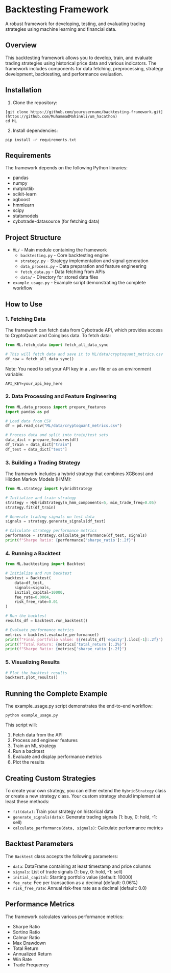 # Backtesting Framework

A robust framework for developing, testing, and evaluating trading strategies using machine learning and financial data.

## Overview

This backtesting framework allows you to develop, train, and evaluate trading strategies using historical price data and various indicators. The framework includes components for data fetching, preprocessing, strategy development, backtesting, and performance evaluation.

## Installation

1. Clone the repository:
```
[git clone https://github.com/yourusername/backtesting-framework.git](https://github.com/MuhammadMahinAli/um_hacathon)
cd ML
```

2. Install dependencies:
```
pip install -r requirements.txt
```

## Requirements

The framework depends on the following Python libraries:
- pandas
- numpy
- matplotlib
- scikit-learn
- xgboost
- hmmlearn
- scipy
- statsmodels
- cybotrade-datasource (for fetching data)

## Project Structure

- `ML/` - Main module containing the framework
  - `backtesting.py` - Core backtesting engine
  - `strategy.py` - Strategy implementation and signal generation
  - `data_process.py` - Data preparation and feature engineering
  - `fetch_data.py` - Data fetching from APIs
  - `data/` - Directory for stored data files
- `example_usage.py` - Example script demonstrating the complete workflow

## How to Use

### 1. Fetching Data

The framework can fetch data from Cybotrade API, which provides access to CryptoQuant and Coinglass data. To fetch data:

```python
from ML.fetch_data import fetch_all_data_sync

# This will fetch data and save it to ML/data/cryptoquant_metrics.csv
df_raw = fetch_all_data_sync()
```

Note: You need to set your API key in a `.env` file or as an environment variable:
```
API_KEY=your_api_key_here
```

### 2. Data Processing and Feature Engineering

```python
from ML.data_process import prepare_features
import pandas as pd

# Load data from CSV
df = pd.read_csv("ML/data/cryptoquant_metrics.csv")

# Process data and split into train/test sets
data_dict = prepare_features(df)
df_train = data_dict["train"]
df_test = data_dict["test"]
```

### 3. Building a Trading Strategy

The framework includes a hybrid strategy that combines XGBoost and Hidden Markov Models (HMM):

```python
from ML.strategy import HybridStrategy

# Initialize and train strategy
strategy = HybridStrategy(n_hmm_components=5, min_trade_freq=0.05)
strategy.fit(df_train)

# Generate trading signals on test data
signals = strategy.generate_signals(df_test)

# Calculate strategy performance metrics
performance = strategy.calculate_performance(df_test, signals)
print(f"Sharpe Ratio: {performance['sharpe_ratio']:.2f}")
```

### 4. Running a Backtest

```python
from ML.backtesting import Backtest

# Initialize and run backtest
backtest = Backtest(
    data=df_test,
    signals=signals,
    initial_capital=10000,
    fee_rate=0.0004,
    risk_free_rate=0.01
)

# Run the backtest
results_df = backtest.run_backtest()

# Evaluate performance metrics
metrics = backtest.evaluate_performance()
print(f"Final portfolio value: ${results_df['equity'].iloc[-1]:.2f}")
print(f"Total Return: {metrics['total_return']:.2%}")
print(f"Sharpe Ratio: {metrics['sharpe_ratio']:.2f}")
```

### 5. Visualizing Results

```python
# Plot the backtest results
backtest.plot_results()
```

## Running the Complete Example

The example_usage.py script demonstrates the end-to-end workflow:

```
python example_usage.py
```

This script will:
1. Fetch data from the API
2. Process and engineer features
3. Train an ML strategy
4. Run a backtest
5. Evaluate and display performance metrics
6. Plot the results

## Creating Custom Strategies

To create your own strategy, you can either extend the `HybridStrategy` class or create a new strategy class. Your custom strategy should implement at least these methods:

- `fit(data)`: Train your strategy on historical data
- `generate_signals(data)`: Generate trading signals (1: buy, 0: hold, -1: sell)
- `calculate_performance(data, signals)`: Calculate performance metrics

## Backtest Parameters

The `Backtest` class accepts the following parameters:

- `data`: DataFrame containing at least timestamp and price columns
- `signals`: List of trade signals (1: buy, 0: hold, -1: sell)
- `initial_capital`: Starting portfolio value (default: 10000)
- `fee_rate`: Fee per transaction as a decimal (default: 0.06%)
- `risk_free_rate`: Annual risk-free rate as a decimal (default: 0.0)

## Performance Metrics

The framework calculates various performance metrics:

- Sharpe Ratio
- Sortino Ratio
- Calmar Ratio
- Max Drawdown
- Total Return
- Annualized Return
- Win Rate
- Trade Frequency 
